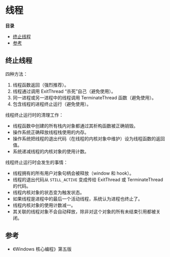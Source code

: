 # 线程

**目录**

<!-- vim-markdown-toc GFM -->
* [终止线程](#终止线程)
* [参考](#参考)

<!-- vim-markdown-toc -->

## 终止线程

四种方法：

1. 线程函数返回（强烈推荐）。
2. 线程通过调用 ExitThread “杀死”自己（避免使用）。
3. 同一进程或另一进程中的线程调用 TerminateThread 函数（避免使用）。
4. 包含线程的进程终止运行（避免使用）。

线程终止运行时的清理工作：

* 线程函数中创建的所有栈内对象都通过其析构函数被正确销毁。
* 操作系统正确释放线程栈使用的内存。
* 操作系统把线程的退出代码（在线程的内核对象中维护）设为线程函数的返回值。
* 系统递减线程的内核对象的使用计数。

线程终止运行时会发生的事情：

* 线程拥有的所有用户对象句柄会被释放（window 和 hook）。
* 线程的退出代码从 `STILL_ACTIVE` 变成传给 ExitThread 或 TerminateThread 的代码。
* 线程内核对象的状态变为触发状态。
* 如果线程是进程中的最后一个活动线程，系统认为进程也终止了。
* 线程内核对象的使用计数减一。
* 其关联的线程对象不会自动释放，除非对这个对象的所有未结束引用都被关闭。

## 参考

* 《Windows 核心编程》第五版
